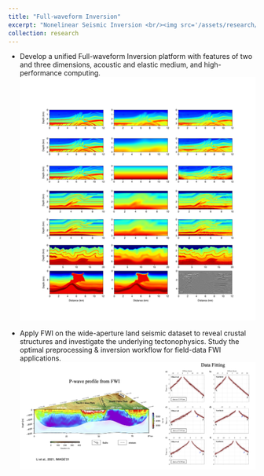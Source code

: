 ```yaml
---
title: "Full-waveform Inversion"
excerpt: "Nonelinear Seismic Inversion <br/><img src='/assets/research/FWI-Field-data.png'>"
collection: research
---
```


 * Develop a unified Full-waveform Inversion platform with features of two and three dimensions, acoustic and elastic medium, and high-performance computing.
   ![image](/assets/research/FWI-model-test.png)

   

  * Apply FWI on the wide-aperture land seismic dataset to reveal crustal structures and investigate the underlying tectonophysics. Study the optimal preprocessing & inversion workflow for field-data FWI applications.
    ![image](/assets/research/FWI-Field-data.png)



